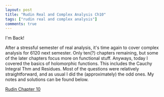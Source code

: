 ```yaml
---
layout: post
title: "Rudin Real and Complex Analysis Ch10"
tags: ["rudin real and complex analysis"]
comments: true
---
```


I'm Back!

After a stressful semester of real analysis, it's time again to cover complex analysis for 6120 next semester. Only ten(?) chapters remaining, but some of the later chapters focus more on functional stuff. Anyways, today I covered the basics of holomorphic functions. This includes the Cauchy Integral Thm and Residues. Most of the questions were relatively straightforward, and as usual I did the (approximately) the odd ones. My notes and solutions can be found below.

[Rudin Chapter 10]({{site.baseurl}}/pdfs/rudin_rc_analysis/Rudin_Ch10.pdf)
